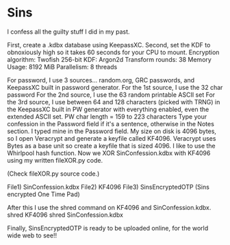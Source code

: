 # Sins
I confess all the guilty stuff I did in my past.

First, create a .kdbx database using KeepassXC.
Second, set the KDF to obnoxiously high so it takes 60 seconds for your CPU to mount.
Encryption algorithm: Twofish 256-bit
KDF: Argon2d
Transform rounds: 38
Memory Usage: 8192 MiB
Parallelism: 8 threads

For password, I use 3 sources... random.org, GRC passwords, and KeepassXC built in password generator.
For the 1st source, I use the 32 char password
For the 2nd source, I use the 63 random printable ASCII set
For the 3rd source, I use between 64 and 128 characters (picked with TRNG) in the KeepassXC built in PW generator with everything enabled, even the extended ASCII set.
PW char length = 159 to 223 characters
Type your confession in the Password field if it's a sentence, otherwise in the Notes section. I typed mine in the Password field.
My size on disk is 4096 bytes, so I open Veracrypt and generate a keyfile called KF4096.
Veracrypt uses Bytes as a base unit so create a keyfile that is sized 4096. I like to use the Whirlpool hash function.
Now we XOR SinConfession.kdbx with KF4096 using my written fileXOR.py code.

(Check fileXOR.py source code.)

File1) SinConfession.kdbx
File2) KF4096
File3) SinsEncryptedOTP (Sins encrypted One Time Pad)

After this I use the shred command on KF4096 and SinConfession.kdbx.
shred KF4096
shred SinConfession.kdbx

Finally, SinsEncryptedOTP is ready to be uploaded online, for the world wide web to see!!
